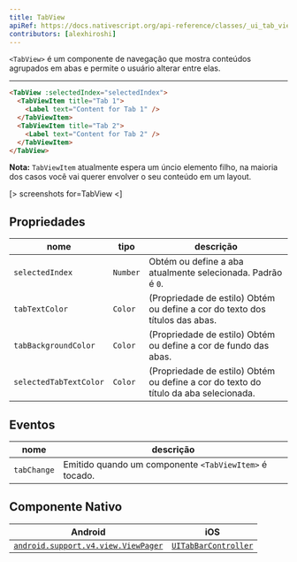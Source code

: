 ```yaml
---
title: TabView
apiRef: https://docs.nativescript.org/api-reference/classes/_ui_tab_view_.tabview
contributors: [alexhiroshi]
---
```


`<TabView>` é um componente de navegação que mostra conteúdos agrupados em abas e permite o usuário alterar entre elas.

---

```html
<TabView :selectedIndex="selectedIndex">
  <TabViewItem title="Tab 1">
    <Label text="Content for Tab 1" />
  </TabViewItem>
  <TabViewItem title="Tab 2">
    <Label text="Content for Tab 2" />
  </TabViewItem>
</TabView>
```
**Nota:** `TabViewItem` atualmente espera um úncio elemento filho, na maioria dos casos você vai querer envolver o seu conteúdo em um layout.

[> screenshots for=TabView <]

## Propriedades

| nome | tipo | descrição |
|------|------|-------------|
| `selectedIndex` | `Number` | Obtém ou define a aba atualmente selecionada. Padrão é `0`.
| `tabTextColor` | `Color` | (Propriedade de estilo) Obtém ou define a cor do texto dos títulos das abas.
| `tabBackgroundColor` | `Color` | (Propriedade de estilo) Obtém ou define a cor de fundo das abas.
| `selectedTabTextColor` | `Color` | (Propriedade de estilo) Obtém ou define a cor do texto do título da aba selecionada.

## Eventos

| nome | descrição |
|------|-------------|
| `tabChange` | Emitido quando um componente `<TabViewItem>` é tocado.

## Componente Nativo

| Android | iOS |
|---------|-----|
| [`android.support.v4.view.ViewPager`](https://developer.android.com/reference/android/support/v4/view/ViewPager.html) | [`UITabBarController`](https://developer.apple.com/documentation/uikit/uitabbarcontroller)
